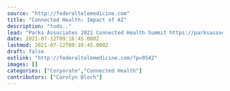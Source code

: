 ```yaml
---
source: "http://federaltelemedicine.com"
title: "Connected Health: Impact of AI"
description: "todo.."
lead: "Parks Associates 2021 Connected Health Summit https://parksassociates.com, highlighted the session Personalization in Connected Health: Impact of AI. The speakers discussed how sensor data and related devices are making it possible for healthcare to use data driven services to effectively diagnose and provide patient monitoring care remotely. Visionary insight on the topic was provided by Andy ..."
date: 2021-07-12T09:16:45.000Z
lastmod: 2021-07-12T09:16:45.000Z
draft: false
extlink: "http://federaltelemedicine.com/?p=9542"
images: []
categories: ["Corporate","Connected Health"]
contributors: ["Carolyn Bloch"]
---
```

